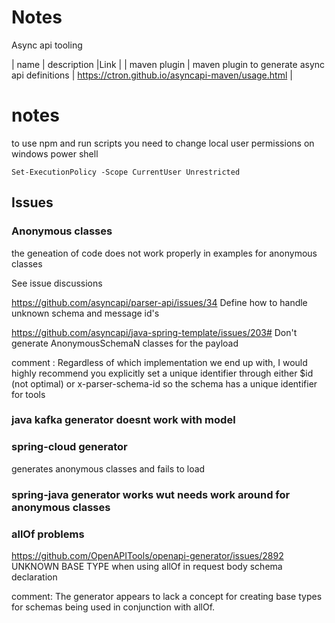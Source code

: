 # Notes

Async api tooling

| name | description |Link |
| maven plugin | maven plugin to generate async api definitions | https://ctron.github.io/asyncapi-maven/usage.html |


# notes

to use npm and run scripts you need to change local user permissions on windows power shell

```
Set-ExecutionPolicy -Scope CurrentUser Unrestricted
```
## Issues

### Anonymous classes
the geneation of code does not work properly in examples for anonymous classes

See issue discussions

https://github.com/asyncapi/parser-api/issues/34 Define how to handle unknown schema and message id's

https://github.com/asyncapi/java-spring-template/issues/203# Don't generate AnonymousSchemaN classes for the payload
 
comment : Regardless of which implementation we end up with, I would highly recommend you explicitly set a unique identifier through either $id (not optimal) or x-parser-schema-id so the schema has a unique identifier for tools 

### java kafka generator doesnt work with model 

### spring-cloud generator 
generates anonymous classes and fails to load

### spring-java generator works wut needs work around for anonymous classes

### allOf problems

https://github.com/OpenAPITools/openapi-generator/issues/2892  UNKNOWN BASE TYPE when using allOf in request body schema declaration 

comment: The generator appears to lack a concept for creating base types for schemas being used in conjunction with allOf.